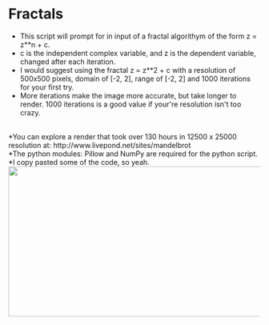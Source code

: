 # Fractals
* This script will prompt for in input of a fractal algorithym of the form z = z**n + c.
* c is the independent complex variable, and z is the dependent variable, changed after each iteration.
* I would suggest using the fractal z = z**2 + c with a resolution of 500x500 pixels, domain of [-2, 2], range of [-2, 2] and 1000 iterations for your first try.
* More iterations make the image more accurate, but take longer to render. 1000 iterations is a good value if your're resolution isn't too crazy.
<br/>
*You can explore a render that took over 130 hours in 12500 x 25000 resolution at: http://www.livepond.net/sites/mandelbrot
<br/>
*The python modules: Pillow and NumPy are required for the python script.
<br/>
*I copy pasted some of the code, so yeah.
<br/>
<img src="Renders/MEGA.png" width="600px" height="300px">
